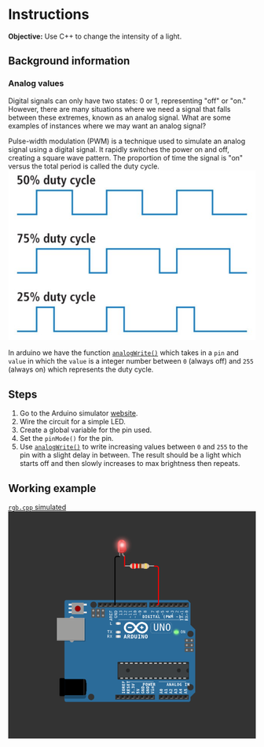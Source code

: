 # Instructions
**Objective:** Use C++ to change the intensity of a light.

## Background information
### Analog values
Digital signals can only have two states: 0 or 1, representing "off" or "on." However, there are many situations where we need a signal that falls between these extremes, known as an analog signal. What are some examples of instances where we may want an analog signal?

Pulse-width modulation (PWM)  is a technique used to simulate an analog signal using a digital signal. It rapidly switches the power on and off, creating a square wave pattern. The proportion of time the signal is "on" versus the total period is called the duty cycle.
![Hardware](/assets/img/duty_cycle.JPG)

In arduino we have the function [`analogWrite()`](https://docs.arduino.cc/language-reference/en/functions/analog-io/analogWrite/#notes-and-warnings) which takes in a `pin` and `value` in which the `value` is a integer number between `0` (always off) and `255` (always on) which represents the duty cycle.

## Steps
1. Go to the Arduino simulator [website](https://wokwi.com/projects/new/arduino-uno).
2. Wire the circuit for a simple LED.
3. Create a global variable for the pin used.
4. Set the `pinMode()` for the pin.
5. Use [`analogWrite()`](https://docs.arduino.cc/language-reference/en/functions/analog-io/analogWrite/) to write increasing values between `0` and `255` to the pin with a slight delay in between. The result should be a light which starts off and then slowly increases to max brightness then repeats.  

## Working example
[`rgb.cpp` simulated](https://wokwi.com/projects/415014003533562881)
![Hardware](/assets/img/dimmed.png)